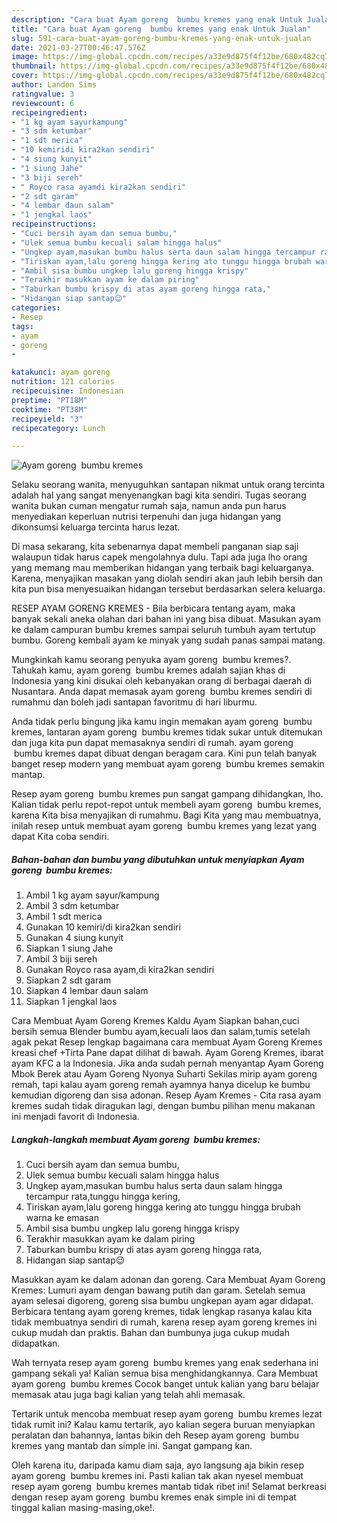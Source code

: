 ```yaml
---
description: "Cara buat Ayam goreng  bumbu kremes yang enak Untuk Jualan"
title: "Cara buat Ayam goreng  bumbu kremes yang enak Untuk Jualan"
slug: 591-cara-buat-ayam-goreng-bumbu-kremes-yang-enak-untuk-jualan
date: 2021-03-27T00:46:47.576Z
image: https://img-global.cpcdn.com/recipes/a33e9d875f4f12be/680x482cq70/ayam-goreng-bumbu-kremes-foto-resep-utama.jpg
thumbnail: https://img-global.cpcdn.com/recipes/a33e9d875f4f12be/680x482cq70/ayam-goreng-bumbu-kremes-foto-resep-utama.jpg
cover: https://img-global.cpcdn.com/recipes/a33e9d875f4f12be/680x482cq70/ayam-goreng-bumbu-kremes-foto-resep-utama.jpg
author: Landon Sims
ratingvalue: 3
reviewcount: 6
recipeingredient:
- "1 kg ayam sayurkampung"
- "3 sdm ketumbar"
- "1 sdt merica"
- "10 kemiridi kira2kan sendiri"
- "4 siung kunyit"
- "1 siung Jahe"
- "3 biji sereh"
- " Royco rasa ayamdi kira2kan sendiri"
- "2 sdt garam"
- "4 lembar daun salam"
- "1 jengkal laos"
recipeinstructions:
- "Cuci bersih ayam dan semua bumbu,"
- "Ulek semua bumbu kecuali salam hingga halus"
- "Ungkep ayam,masukan bumbu halus serta daun salam hingga tercampur rata,tunggu hingga kering,"
- "Tiriskan ayam,lalu goreng hingga kering ato tunggu hingga brubah warna ke emasan"
- "Ambil sisa bumbu ungkep lalu goreng hingga krispy"
- "Terakhir masukkan ayam ke dalam piring"
- "Taburkan bumbu krispy di atas ayam goreng hingga rata,"
- "Hidangan siap santap😉"
categories:
- Resep
tags:
- ayam
- goreng
- 

katakunci: ayam goreng  
nutrition: 121 calories
recipecuisine: Indonesian
preptime: "PT18M"
cooktime: "PT38M"
recipeyield: "3"
recipecategory: Lunch

---
```



![Ayam goreng  bumbu kremes](https://img-global.cpcdn.com/recipes/a33e9d875f4f12be/680x482cq70/ayam-goreng-bumbu-kremes-foto-resep-utama.jpg)

Selaku seorang wanita, menyuguhkan santapan nikmat untuk orang tercinta adalah hal yang sangat menyenangkan bagi kita sendiri. Tugas seorang  wanita bukan cuman mengatur rumah saja, namun anda pun harus menyediakan keperluan nutrisi terpenuhi dan juga hidangan yang dikonsumsi keluarga tercinta harus lezat.

Di masa  sekarang, kita sebenarnya dapat membeli panganan siap saji walaupun tidak harus capek mengolahnya dulu. Tapi ada juga lho orang yang memang mau memberikan hidangan yang terbaik bagi keluarganya. Karena, menyajikan masakan yang diolah sendiri akan jauh lebih bersih dan kita pun bisa menyesuaikan hidangan tersebut berdasarkan selera keluarga. 

RESEP AYAM GORENG KREMES - Bila berbicara tentang ayam, maka banyak sekali aneka olahan dari bahan ini yang bisa dibuat. Masukan ayam ke dalam campuran bumbu kremes sampai seluruh tumbuh ayam tertutup bumbu. Goreng kembali ayam ke minyak yang sudah panas sampai matang.

Mungkinkah kamu seorang penyuka ayam goreng  bumbu kremes?. Tahukah kamu, ayam goreng  bumbu kremes adalah sajian khas di Indonesia yang kini disukai oleh kebanyakan orang di berbagai daerah di Nusantara. Anda dapat memasak ayam goreng  bumbu kremes sendiri di rumahmu dan boleh jadi santapan favoritmu di hari liburmu.

Anda tidak perlu bingung jika kamu ingin memakan ayam goreng  bumbu kremes, lantaran ayam goreng  bumbu kremes tidak sukar untuk ditemukan dan juga kita pun dapat memasaknya sendiri di rumah. ayam goreng  bumbu kremes dapat dibuat dengan beragam cara. Kini pun telah banyak banget resep modern yang membuat ayam goreng  bumbu kremes semakin mantap.

Resep ayam goreng  bumbu kremes pun sangat gampang dihidangkan, lho. Kalian tidak perlu repot-repot untuk membeli ayam goreng  bumbu kremes, karena Kita bisa menyajikan di rumahmu. Bagi Kita yang mau membuatnya, inilah resep untuk membuat ayam goreng  bumbu kremes yang lezat yang dapat Kita coba sendiri.

<!--inarticleads1-->

##### Bahan-bahan dan bumbu yang dibutuhkan untuk menyiapkan Ayam goreng  bumbu kremes:

1. Ambil 1 kg ayam sayur/kampung
1. Ambil 3 sdm ketumbar
1. Ambil 1 sdt merica
1. Gunakan 10 kemiri/di kira2kan sendiri
1. Gunakan 4 siung kunyit
1. Siapkan 1 siung Jahe
1. Ambil 3 biji sereh
1. Gunakan  Royco rasa ayam,di kira2kan sendiri
1. Siapkan 2 sdt garam
1. Siapkan 4 lembar daun salam
1. Siapkan 1 jengkal laos


Cara Membuat Ayam Goreng Kremes Kaldu Ayam Siapkan bahan,cuci bersih semua Blender bumbu ayam,kecuali laos dan salam,tumis setelah agak pekat Resep lengkap bagaimana cara membuat Ayam Goreng Kremes kreasi chef +Tirta Pane dapat dilihat di bawah. Ayam Goreng Kremes, ibarat ayam KFC a la Indonesia. Jika anda sudah pernah menyantap Ayam Goreng Mbok Berek atau Ayam Goreng Nyonya Suharti Sekilas mirip ayam goreng remah, tapi kalau ayam goreng remah ayamnya hanya dicelup ke bumbu kemudian digoreng dan sisa adonan. Resep Ayam Kremes - Cita rasa ayam kremes sudah tidak diragukan lagi, dengan bumbu pilihan menu makanan ini menjadi favorit di Indonesia. 

<!--inarticleads2-->

##### Langkah-langkah membuat Ayam goreng  bumbu kremes:

1. Cuci bersih ayam dan semua bumbu,
1. Ulek semua bumbu kecuali salam hingga halus
1. Ungkep ayam,masukan bumbu halus serta daun salam hingga tercampur rata,tunggu hingga kering,
1. Tiriskan ayam,lalu goreng hingga kering ato tunggu hingga brubah warna ke emasan
1. Ambil sisa bumbu ungkep lalu goreng hingga krispy
1. Terakhir masukkan ayam ke dalam piring
1. Taburkan bumbu krispy di atas ayam goreng hingga rata,
1. Hidangan siap santap😉


Masukkan ayam ke dalam adonan dan goreng. Cara Membuat Ayam Goreng Kremes: Lumuri ayam dengan bawang putih dan garam. Setelah semua ayam selesai digoreng, goreng sisa bumbu ungkepan ayam agar didapat. Berbicara tentang ayam goreng kremes, tidak lengkap rasanya kalau kita tidak membuatnya sendiri di rumah, karena resep ayam goreng kremes ini cukup mudah dan praktis. Bahan dan bumbunya juga cukup mudah didapatkan. 

Wah ternyata resep ayam goreng  bumbu kremes yang enak sederhana ini gampang sekali ya! Kalian semua bisa menghidangkannya. Cara Membuat ayam goreng  bumbu kremes Cocok banget untuk kalian yang baru belajar memasak atau juga bagi kalian yang telah ahli memasak.

Tertarik untuk mencoba membuat resep ayam goreng  bumbu kremes lezat tidak rumit ini? Kalau kamu tertarik, ayo kalian segera buruan menyiapkan peralatan dan bahannya, lantas bikin deh Resep ayam goreng  bumbu kremes yang mantab dan simple ini. Sangat gampang kan. 

Oleh karena itu, daripada kamu diam saja, ayo langsung aja bikin resep ayam goreng  bumbu kremes ini. Pasti kalian tak akan nyesel membuat resep ayam goreng  bumbu kremes mantab tidak ribet ini! Selamat berkreasi dengan resep ayam goreng  bumbu kremes enak simple ini di tempat tinggal kalian masing-masing,oke!.


